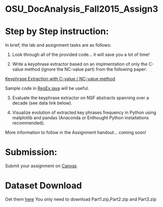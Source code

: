 # OSU_DocAnalysis_Fall2015_Assign3

Step by Step instruction:
===
<!--- Please see [Assignment 3](https://github.com/wuga214/OSU_DocAnalysis_Fall2015_Assign3/blob/master/NLP_Assignment_Description.pdf) for full instructions on the lab and assignment and what specifically should be completed and submitted.  However, -->

In brief, the lab and assignment tasks are as follows:

1. Look through all of the provided code... it will save you a lot of time!

2. Write a keyphrase extractor based on an implmentation of only the C-value method (ignore the NC-value part) from the following paper:

[Keyphrase Extraction with C-value / NC-value method](http://personalpages.manchester.ac.uk/staff/sophia.ananiadou/ijodl2000.pdf)

Sample code in [RegEx.java](https://github.com/wuga214/OSU_DocAnalysis_Fall2015_Assign3/blob/master/code/ATR/src/extraction/RegEx.java) will be useful.

3. Evaluate the keyphrase extractor on NSF abstracts spanning over a decade (see data link below).

4. Visualize evolution of extracted key phrases frequency in Python using matplotlib and pandas (Anaconda or Enthought Python installations recommended).

More information to follow in the Assignment handout... coming soon!


Submission:
===
Submit your assignment on [Canvas](https://oregonstate.instructure.com/courses/1577985)


Dataset Download
===
Get them [here](http://archive.ics.uci.edu/ml/machine-learning-databases/nsfabs-mld/)
You only need to download Part1.zip,Part2.zip and Part3.zip

